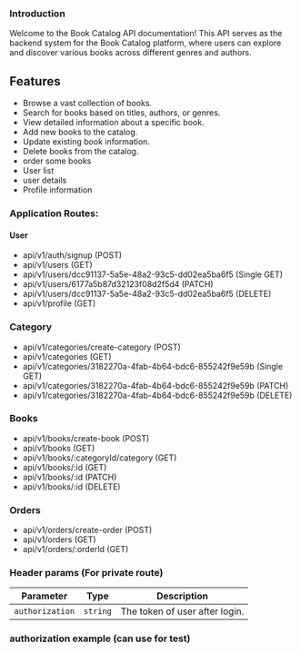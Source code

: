 ### Introduction

Welcome to the Book Catalog API documentation! This API serves as the backend
system for the Book Catalog platform, where users can explore and discover
various books across different genres and authors.

## Features

- Browse a vast collection of books.
- Search for books based on titles, authors, or genres.
- View detailed information about a specific book.
- Add new books to the catalog.
- Update existing book information.
- Delete books from the catalog.
- order some books
- User list
- user details
- Profile information



### Application Routes:

#### User

- api/v1/auth/signup (POST)
- api/v1/users (GET)
- api/v1/users/dcc91137-5a5e-48a2-93c5-dd02ea5ba6f5 (Single GET)
- api/v1/users/6177a5b87d32123f08d2f5d4 (PATCH)
- api/v1/users/dcc91137-5a5e-48a2-93c5-dd02ea5ba6f5 (DELETE)
- api/v1/profile (GET)

### Category

- api/v1/categories/create-category (POST)
- api/v1/categories (GET)
- api/v1/categories/3182270a-4fab-4b64-bdc6-855242f9e59b (Single GET)
- api/v1/categories/3182270a-4fab-4b64-bdc6-855242f9e59b (PATCH)
- api/v1/categories/3182270a-4fab-4b64-bdc6-855242f9e59b (DELETE)

### Books

- api/v1/books/create-book (POST)
- api/v1/books (GET)
- api/v1/books/:categoryId/category (GET)
- api/v1/books/:id (GET)
- api/v1/books/:id (PATCH)
- api/v1/books/:id (DELETE)

### Orders

- api/v1/orders/create-order (POST)
- api/v1/orders (GET)
- api/v1/orders/:orderId (GET)

### Header params (For private route)

| Parameter       | Type     | Description                    |
| --------------- | -------- | ------------------------------ |
| `authorization` | `string` | The token of user after login. |

### authorization example (can use for test)

